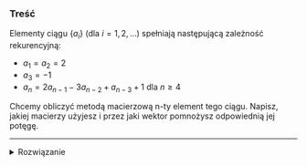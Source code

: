 ### Treść

Elementy ciągu $\{a_i\}$ (dla $i = 1, 2, \dots$) spełniają następującą zależność rekurencyjną:
- $a_1 = a_2 = 2$
- $a_3 = -1$
- $a_n = 2a_{n-1} - 3a_{n-2} + a_{n-3} + 1$ dla $n \geq 4$

Chcemy obliczyć metodą macierzową n-ty element tego ciągu. Napisz, jakiej macierzy użyjesz i przez jaki wektor pomnożysz odpowiednią jej potęgę.

------
<details><summary>Rozwiązanie</summary>
<p>

